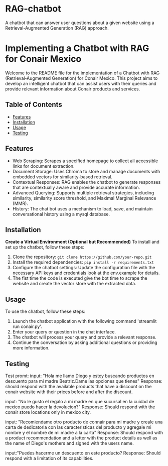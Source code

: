 # RAG-chatbot
A chatbot that can answer user questions about a given website using a Retrieval-Augmented Generation (RAG) approach.

# Implementing a Chatbot with RAG for Conair Mexico

Welcome to the README file for the implementation of a Chatbot with RAG (Retrieval-Augmented Generation) for Conair Mexico. This project aims to develop an intelligent chatbot that can assist users with their queries and provide relevant information about Conair products and services.

## Table of Contents
- [Features](#features)
- [Installation](#installation)
- [Usage](#usage)
- [Testing](#Testing)


## Features
- Web Scraping: Scrapes a specified homepage to collect all accessible links for document extraction.
- Document Storage: Uses Chroma to store and manage documents with embedded vectors for similarity-based retrieval.
- Contextual Responses: RAG enables the chatbot to generate responses that are contextually aware and provide accurate information.
- Advanced Querying: Supports multiple retrieval strategies, including similarity, similarity score threshold, and Maximal Marginal Relevance (MMR).
- History: The chat bot uses a mechanism to load, save, and maintain conversational history using a mysql database.

## Installation
**Create a Virtual Environment (Optional but Recommended)**
To install and set up the chatbot, follow these steps:
1. Clone the repository: `git clone https://github.com/your-repo.git`
2. Install the required dependencies: `pip install -r requirements.txt`
3. Configure the chatbot settings: Update the configuration file with the necessary API keys and credentials look at the env.example for details.
4. The fist time the code is executed give the bot time to scrape the website and create the vector store with the extracted data. 


## Usage
To use the chatbot, follow these steps:
1. Launch the chatbot application with the following command 'streamlit run conair.py'.
2. Enter your query or question in the chat interface.
3. The chatbot will process your query and provide a relevant response.
4. Continue the conversation by asking additional questions or providing more information.

## Testing 
Test promt: 
input:  "Hola me llamo Diego y estoy buscando productos en descuento para mi madre Beatriz.Dame las opciones que tienes"
Response: should respond with the available products that have a discount on the conair website with their prices before and after the discount.

input: "No le gusto el regalo a mi madre en que sucursal en la cuidad de mexico puedo hacer la devolucion?"
Response: Should respond with the conair store locations only in mexico city. 

input: "Recomiendame otro producto de connair para mi madre y creale una carta de dedicatoria con las caracteristicas del producto y agregale mi nombre y el nombre de mi madre a la carta" 
Response: Should respond with a product recommendation and a letter with the product details as well as the name of Diego's mothers and signed with the users name.

input:"Puedes hacerme un descuento en este producto?
Response: Should respond with a limitation of its capabilities. 






